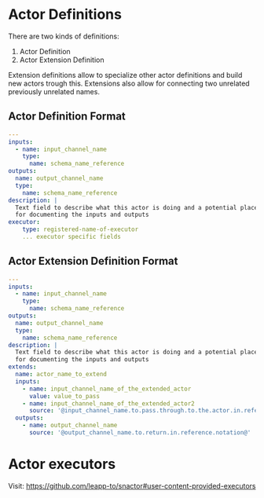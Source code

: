 # Actor Definitions

There are two kinds of definitions:

1. Actor Definition
2. Actor Extension Definition

Extension definitions allow to specialize other actor definitions
and build new actors trough this. Extensions also allow for connecting
two unrelated previously unrelated names.

## Actor Definition Format

```yaml
---
inputs:
  - name: input_channel_name
    type:
      name: schema_name_reference
outputs:
  name: output_channel_name
  type:
    name: schema_name_reference
description: |
  Text field to describe what this actor is doing and a potential place
  for documenting the inputs and outputs
executor:
    type: registered-name-of-executor
    ... executor specific fields
```

## Actor Extension Definition Format

```yaml
---
inputs:
  - name: input_channel_name
    type:
      name: schema_name_reference
outputs:
  name: output_channel_name
  type:
    name: schema_name_reference
description: |
  Text field to describe what this actor is doing and a potential place
  for documenting the inputs and outputs
extends:
  name: actor_name_to_extend
  inputs:
    - name: input_channel_name_of_the_extended_actor
      value: value_to_pass
    - name: input_channel_name_of_the_extended_actor2
      source: '@input_channel_name.to.pass.through.to.the.actor.in.reference.notation@'
  outputs:
    - name: output_channel_name
      source: '@output_channel_name.to.return.in.reference.notation@'

```

# Actor executors

Visit: https://github.com/leapp-to/snactor#user-content-provided-executors

